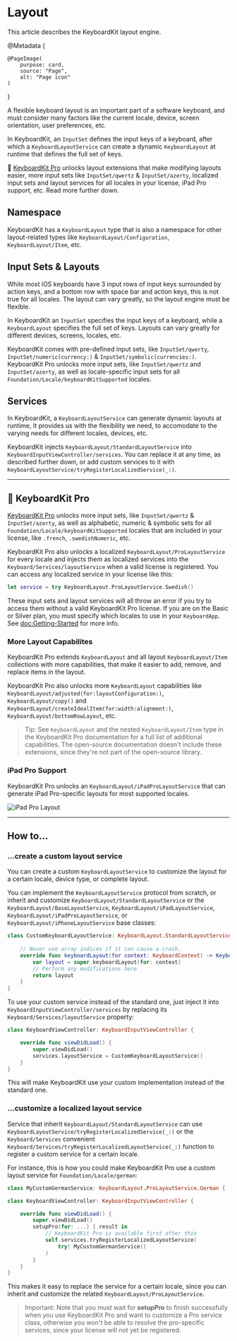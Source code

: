 # Layout

This article describes the KeyboardKit layout engine.

@Metadata {

    @PageImage(
        purpose: card,
        source: "Page",
        alt: "Page icon"
    )
}

A flexible keyboard layout is an important part of a software keyboard, and must consider many factors like the current locale, device, screen orientation, user preferences, etc.

In KeyboardKit, an ``InputSet`` defines the input keys of a keyboard, after which a ``KeyboardLayoutService`` can create a dynamic ``KeyboardLayout`` at runtime that defines the full set of keys. 

👑 [KeyboardKit Pro][Pro] unlocks layout extensions that make modifying layouts easier, more input sets like ``InputSet/qwertz`` & ``InputSet/azerty``, localized input sets and layout services for all locales in your license, iPad Pro support, etc. Read more further down.



## Namespace

KeyboardKit has a ``KeyboardLayout`` type that is also a namespace for other layout-related types like ``KeyboardLayout/Configuration``, ``KeyboardLayout/Item``, etc.



## Input Sets & Layouts

While most iOS keyboards have 3 input rows of input keys surrounded by action keys, and a bottom row with space bar and action keys, this is not true for all locales. The layout can vary greatly, so the layout engine must be flexible.

In KeyboardKit an ``InputSet`` specifies the input keys of a keyboard, while a ``KeyboardLayout`` specifies the full set of keys. Layouts can vary greatly for different devices, screens, locales, etc.

KeyboardKit comes with pre-defined input sets, like ``InputSet/qwerty``, ``InputSet/numeric(currency:)`` & ``InputSet/symbolic(currencies:)``. KeyboardKit Pro unlocks more input sets, like ``InputSet/qwertz`` and ``InputSet/azerty``, as well as locale-specific input sets for all ``Foundation/Locale/keyboardKitSupported`` locales.



## Services

In KeyboardKit, a ``KeyboardLayoutService`` can generate dynamic layouts at runtime, It provides us with the flexibility we need, to accomodate to the varying needs for different locales, devices, etc.

KeyboardKit injects ``KeyboardLayout/StandardLayoutService`` into ``KeyboardInputViewController/services``. You can replace it at any time, as described further down, or add custom services to it with ``KeyboardLayoutService/tryRegisterLocalizedService(_:)``.


---


## 👑 KeyboardKit Pro

[KeyboardKit Pro][Pro] unlocks more input sets, like ``InputSet/qwertz`` & ``InputSet/azerty``, as well as alphabetic, numeric & symbolic sets for all ``Foundation/Locale/keyboardKitSupported`` locales that are included in your license, like `.french`, `.swedishNumeric`, etc.

KeyboardKit Pro also unlocks a localized ``KeyboardLayout/ProLayoutService`` for every locale and injects them as localized services into the ``Keyboard/Services/layoutService`` when a valid license is registered. You can access any localized service in your license like this:

```swift
let service = try KeyboardLayout.ProLayoutService.Swedish()
```

These input sets and layout services will all throw an error if you try to access them without a valid KeyboardKit Pro license. If you are on the Basic or Silver plan, you must specify which locales to use in your ``KeyboardApp``. See <doc:Getting-Started> for more info.


### More Layout Capabilites

KeyboardKit Pro extends ``KeyboardLayout`` and all layout ``KeyboardLayout/Item`` collections with more capabilities, that make it easier to add, remove, and replace items in the layout.

KeyboardKit Pro also unlocks more ``KeyboardLayout`` capabilities like ``KeyboardLayout/adjusted(for:layoutConfiguration:)``, ``KeyboardLayout/copy()`` and ``KeyboardLayout/createIdealItem(for:width:alignment:)``, ``KeyboardLayout/bottomRowLayout``, etc.

> Tip: See ``KeyboardLayout`` and the nested ``KeyboardLayout/Item`` type in the KeyboardKit Pro documentation for a full list of additional capabilities. The open-source documentation doesn't include these extensions, since they're not part of the open-source library. 


### iPad Pro Support

KeyboardKit Pro unlocks an ``KeyboardLayout/iPadProLayoutService`` that can generate iPad Pro-specific layouts for most supported locales.

![iPad Pro Layout](keyboardview-ipadpro)


---


## How to...

### ...create a custom layout service

You can create a custom ``KeyboardLayoutService`` to customize the layout for a certain locale, device type, or complete layout.

You can implement the ``KeyboardLayoutService`` protocol from scratch, or inherit and customize ``KeyboardLayout/StandardLayoutService`` or the ``KeyboardLayout/BaseLayoutService``, ``KeyboardLayout/iPadLayoutService``, ``KeyboardLayout/iPadProLayoutService``, or ``KeyboardLayout/iPhoneLayoutService`` base classes:

```swift
class CustomKeyboardLayoutService: KeyboardLayout.StandardLayoutService {
    
    // Never use array indices if it can cause a crash.
    override func keyboardLayout(for context: KeyboardContext) -> KeyboardLayout {
        var layout = super.keyboardLayout(for: context)
        // Perform any modifications here
        return layout
    }
}
```

To use your custom service instead of the standard one, just inject it into ``KeyboardInputViewController/services`` by replacing its ``Keyboard/Services/layoutService`` property:

```swift
class KeyboardViewController: KeyboardInputViewController {

    override func viewDidLoad() {
        super.viewDidLoad()
        services.layoutService = CustomKeyboardLayoutService()
    }
}
```

This will make KeyboardKit use your custom implementation instead of the standard one.



### ...customize a localized layout service

Service that inherit ``KeyboardLayout/StandardLayoutService`` can use ``KeyboardLayoutService/tryRegisterLocalizedService(_:)`` or the ``Keyboard/Services`` convenient ``Keyboard/Services/tryRegisterLocalizedLayoutService(_:)`` function to register a custom service for a certain locale.

For instance, this is how you could make KeyboardKit Pro use a custom layout service for ``Foundation/Locale/german``:

```swift
class MyCustomGermanService: KeyboardLayout.ProLayoutService.German { ... } 

class KeyboardViewController: KeyboardInputViewController {

    override func viewDidLoad() {
        super.viewDidLoad()
        setupPro(for: ...) { result in
            // KeyboardKit Pro is available first after this
            self.services.tryRegisterLocalizedLayoutService(
                try! MyCustomGermanService() 
            )
        }
    }
}
```

This makes it easy to replace the service for a certain locale, since you can inherit and customize the related ``KeyboardLayout/ProLayoutService``.

> Important: Note that you must wait for **setupPro** to finish successfully when you use KeyboardKit Pro and want to customize a Pro service class, otherwise you won't be able to resolve the pro-specific services, since your license will not yet be registered.



[Pro]: https://github.com/KeyboardKit/KeyboardKitPro
